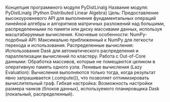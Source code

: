 Концепция программного модуля PyDistLinalg
Название модуля: PyDistLinalg (Python Distributed Linear Algebra)
Цель: Предоставление высокоуровневого API для выполнения фундаментальных операций линейной алгебры и алгоритмов матричных разложений над большими, распределенными по памяти или диску массивами данных, используя масштабируемые вычисления.
Ключевые особенности:
NumPy-подобный API: Максимально приближенный к NumPy для легкости перехода и использования.
Распределенные вычисления: Использование Dask для автоматического распределения и параллелизации вычислений по кластеру.
Работа с Out-of-Core данными: Обработка массивов, которые не помещаются целиком в оперативную память одного узла.
Ленивые вычисления (Lazy Evaluation): Вычисления выполняются только тогда, когда результат явно запрашивается (.compute()), что позволяет оптимизировать вычислительный граф.
Гибкая настройка: Возможность настройки размера чанков (блоков данных), используемого планировщика Dask (локальный, распределенный).